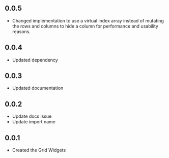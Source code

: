 ## 0.0.5

- Changed implementation to use a virtual index array instead of mutating the
 rows and columns to hide a column for performance and usability reasons.

## 0.0.4

- Updated dependency

## 0.0.3

- Updated documentation

## 0.0.2

- Update docs issue
- Update import name

## 0.0.1

- Created the Grid Widgets
